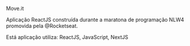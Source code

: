Move.it

Aplicação ReactJS construída durante a maratona de programação NLW4 promovida pela @Rocketseat.

Está aplicação utiliza: ReactJS, JavaScript, NextJS
